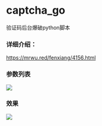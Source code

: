 # captcha_go
验证码后台爆破python脚本

### 详细介绍：
https://mrwu.red/fenxiang/4156.html

### 参数列表
![](https://img.mrwu.red/wp-content/uploads/2023/06/c81e728d9d4c2f636f06.png)

### 效果
![](https://img.mrwu.red/wp-content/uploads/2023/06/c4ca4238a0b923820dcc-moz.png)
